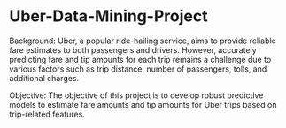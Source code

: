 # Uber-Data-Mining-Project


Background: Uber, a popular ride-hailing 
service, aims to provide reliable fare 
estimates to both passengers and drivers. 
However, accurately predicting fare and tip 
amounts for each trip remains a challenge 
due to various factors such as trip distance, 
number of passengers, tolls, and additional 
charges.

 Objective: The objective of this project is to 
develop robust predictive models to 
estimate fare amounts and tip amounts for 
Uber trips based on trip-related features.
